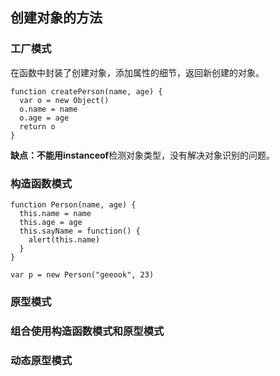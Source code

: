 ## 创建对象的方法
### 工厂模式
在函数中封装了创建对象，添加属性的细节，返回新创建的对象。
```
function createPerson(name, age) {
  var o = new Object()
  o.name = name
  o.age = age
  return o
}
```
**缺点：**不能用**instanceof**检测对象类型，没有解决对象识别的问题。
### 构造函数模式
```
function Person(name, age) {
  this.name = name
  this.age = age
  this.sayName = function() {
    alert(this.name)
  }
}

var p = new Person("geeook", 23)
```
### 原型模式
### 组合使用构造函数模式和原型模式
### 动态原型模式